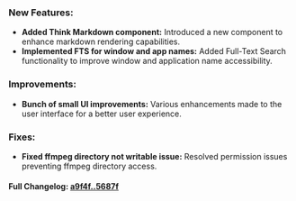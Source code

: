 ### **New Features:**
- **Added Think Markdown component:** Introduced a new component to enhance markdown rendering capabilities.
- **Implemented FTS for window and app names:** Added Full-Text Search functionality to improve window and application name accessibility.

### **Improvements:**
- **Bunch of small UI improvements:** Various enhancements made to the user interface for a better user experience.

### **Fixes:**
- **Fixed ffmpeg directory not writable issue:** Resolved permission issues preventing ffmpeg directory access.

#### **Full Changelog:** [a9f4f..5687f](https://github.com/mediar-ai/screenpipe/compare/a9f4f..5687f)

